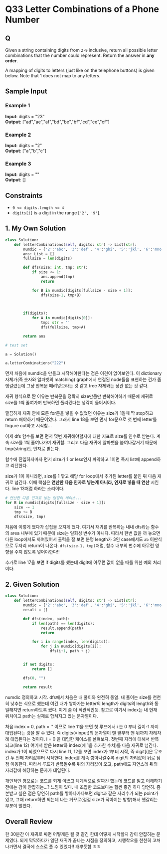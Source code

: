 # Q33 Letter Combinations of a Phone Number

<!--22.11.19 해결, 책 338p-->

## Q

Given a string containing digits from `2-9` inclusive, return all possible letter combinations that the number could represent. Return the answer in __any order__.

A mapping of digits to letters (just like on the telephone buttons) is given below. Note that 1 does not map to any letters.

## Sample Input

### Example 1
__Input__: digits = "23"  
__Output__: ["ad","ae","af","bd","be","bf","cd","ce","cf"]  

### Example 2
__Input__: digits = "2"  
__Output__: ["a","b","c"]  

### Example 3
__Input__: digits = ""  
__Output__: []  

## Constraints

- `0 <= digits.length <= 4`
- `digits[i]` is a digit in the range [`'2', '9'`].


## 1. My Own Solution

```py
class Solution:
    def letterCombinations(self, digits: str) -> List[str]:
        numdic = {'2':'abc', '3':'def', '4':'ghi', '5':'jkl', '6':'mno', '7':'pqrs', '8':'tuv', '9':'wxyz'}
        ans: List = []
        fullsize = len(digits)

        def dfs(size: int, tmp: str):
            if size <= 1:
                ans.append(tmp)
                return

            for B in numdic[digits[fullsize - size + 1]]:
                dfs(size-1, tmp+B)
            

        
        if(digits):
            for A in numdic[digits[0]]:
                tmp: str = ''
                dfs(fullsize, tmp+A)

        return ans

# test set

a = Solution()

a.letterCombinations("222")
```

먼저 처음에 numdic을 만들고 시작해야한다는 점은 이견이 없어보인다. 이 dictionary 자체가(즉 숫자와 알파벳의 matching) graph에서 연결된 node들을 표현하는 건가 좀 헷갈렸는데 그냥 반복문 때려넣으라는 것 같고 tree 자체와는 상관 없는 것 같다.  

재귀 형식으로 짠 이유는 반복문을 정확히 size만큼만 반복해야하기 때문에 재귀로 size를 1씩 줄여가며 반복하면 풀리겠다는 생각이 들어서이다.  

깔끔하게 재귀 안에 모든 for문을 넣을 수 없었던 이유는 size가 1일때 딱 stop하고 return 해야하기 때문이었다. 그래서 line 18을 보면 먼저 for문으로 첫 번째 letter를 firgure out하고 시작함...  

이제 dfs 함수를 보면 먼저 몇번 재귀해야할지에 대한 지표로 size를 인수로 받는다. 계속 size를 1씩 줄여나가며 재귀함. 그리고 다음 재귀에 알파벳을 붙여나갈거기 때문에 tmp(string)도 인자로 받는다.  

함수에 진입하자마자 먼저 size가 1 or less인지 파악하고 1이면 즉시 list에 append하고 리턴한다.  

size가 1이 아니라면, size를 1 깎고 해당 for loop에서 추가된 letter를 붙인 뒤 다음 재귀로 넘긴다. 이때 핵심은 __연산한 다음 인자로 넣는게 아니라, 인자로 넣을 때 연산__ 시킨다. line 13처럼 하라는 소리이다.

```py
# 연산한 다음 인자로 넣는 멍청이 케이스...
for B in numdic[digits[fullsize - size + 1]]:
    size -= 1
    tmp += B
    dfs(size, tmp)
```
처음에 이렇게 했다가 삽집을 오지게 했다. 여기서 재귀를 반복하는 내내 dfs라는 함수의 area 내부에 있기 때문에 size는 일회성 변수가 아니다. 따라서 한번 값을 까 놓으면 다른 loop에서도 까여있어서 출력을 잘 보면 분명 length가 3인 case에서도 `ab` 이딴식으로 두자리 return이 나온다. `dfs(size-1, tmp)`처럼, 함수 내부의 변수에 아무런 영향을 주지 않도록 넣어야한다!! 

추가로 line 17을 보면 if digits를 했는데 digit에 아무런 값이 없을 때를 위한 예외 처리이다.


## 2. Given Solution

```py
class Solution:
    def letterCombinations(self, digits: str) -> List[str]:
        numdic = {'2':'abc', '3':'def', '4':'ghi', '5':'jkl', '6':'mno', '7':'pqrs', '8':'tuv', '9':'wxyz'}
        result = []

        def dfs(index, path):
            if len(path) == len(digits):
                result.append(path)
                return

            for i in range(index, len(digits)):
                for j in numdic[digits[i]]:
                    dfs(i+1, path + j)


        if not digits:
            return []

        dfs(0, "")

        return result
```

numdic 정의하고 시작. dfs에서 처음은 내 풀이와 완전히 동일. 내 풀이는 size를 천천히 낮추는 식으로 했는데 여긴 내가 쌓아가는 letter의 length가 digits의 length와 동일해지면 return하도록 짰다. 이게 좀 더 직관적인듯. 참고로 여기서 index는 내 현재 위치이고 path는 실제로 합쳐지고 있는 문자열이다.  

처음 index = 0, path = '' 이므로 line 11을 보면 첫 루프에서 i 는 0 부터 길이-1 까지 대입된다는 것을 알 수 있다. 즉 digits(=input)의 문자열이 맨 앞부터 맨 뒤까지 차례차례 대입된다는 것이다. i = 0 을 대입한 케이스를 살펴보자. 첫번째 자리에 대해서 반복되고(line 12) 여기서 받은 letter와 index(에 1을 추가한 수치)를 다음 재귀로 넘긴다. index가 1이 되었으므로 다시 line 11, 12를 보면 index가 1부터 시작, 즉 digit[i]은 무조건 두 번째 자리값부터 시작한다. index를 계속 쌓아나갈수록 digit의 자리값이 뒤로 점점 이동한다. 따라서 루프가 반복될수록 뒤의 자리값이 오고, path에도 자연스레 뒤의 자리값에 해당하는 문자가 대입된다.  

개인적인 평으로는 코드를 되게 이쁘고 체계적으로 잘짜긴 했는데 코드를 읽고 이해하기 전에는 감이 안잡히는...? 느낌이 있다. 내 조잡한 코드보다는 훨씬 좋긴 하다 당연히. 좀 본받고 싶은 점은 당연히 path를 쌓아나가다보면 digit과 같은 자리수가 되는 point가 있고, 그때 return하면 되는데 나는 거꾸로(점점 size가 작아지는 방향)해서 헷갈리는 부분이 많았다.


## Overall Review

한 30분간 아 재귀로 짜면 어떻게든 될 것 같긴 한데 어떻게 시작할지 감이 안잡히는 문제였다. 되게 막막하다가 일단 재귀가 끝나는 시점을 정의하고, 시행착오를 천천히 고쳐나가면서 결국에 스스로 풀 수 있었다!! 개뿌듯함 ㅎㅎ